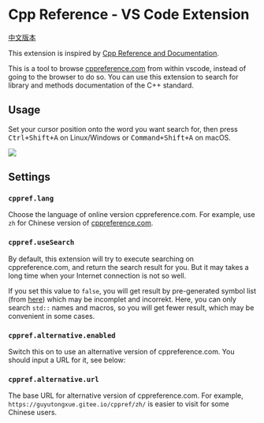 # Cpp Reference - VS Code Extension

[中文版本](README_zh.md)

This extension is inspired by [Cpp Reference and Documentation](https://marketplace.visualstudio.com/items?itemName=FederAndInk.cpp-reference-and-documentation).

This is a tool to browse [cppreference.com](https://cppreference.com) from within vscode, instead of going to the browser to do so. You can use this extension to search for library and methods documentation of the C++ standard.

## Usage

Set your cursor position onto the word you want search for, then press <kbd>Ctrl+Shift+A</kbd> on Linux/Windows or <kbd>Command+Shift+A</kbd> on macOS.

![](https://s1.ax1x.com/2020/09/02/w9nkKf.gif)

## Settings

### `cppref.lang`

Choose the language of online version cppreference.com. For example, use `zh` for Chinese version of [cppreference.com](https://zh.cppreference.com).

### `cppref.useSearch`

By default, this extension will try to execute searching on cppreference.com, and return the search result for you. But it may takes a long time when your Internet connection is not so well.

If you set this value to `false`, you will get result by pre-generated symbol list (from [here](https://en.cppreference.com/w/cpp/symbol_index)) which may be incomplet and incorrekt. Here, you can only search `std::` names and macros, so you will get fewer result, which may be convenient in some cases.

### `cppref.alternative.enabled`

Switch this on to use an alternative version of cppreference.com. You should input a URL for it, see below:

### `cppref.alternative.url`

The base URL for alternative version of cppreference.com. For example, `https://guyutongxue.gitee.io/cppref/zh/` is easier to visit for some Chinese users.